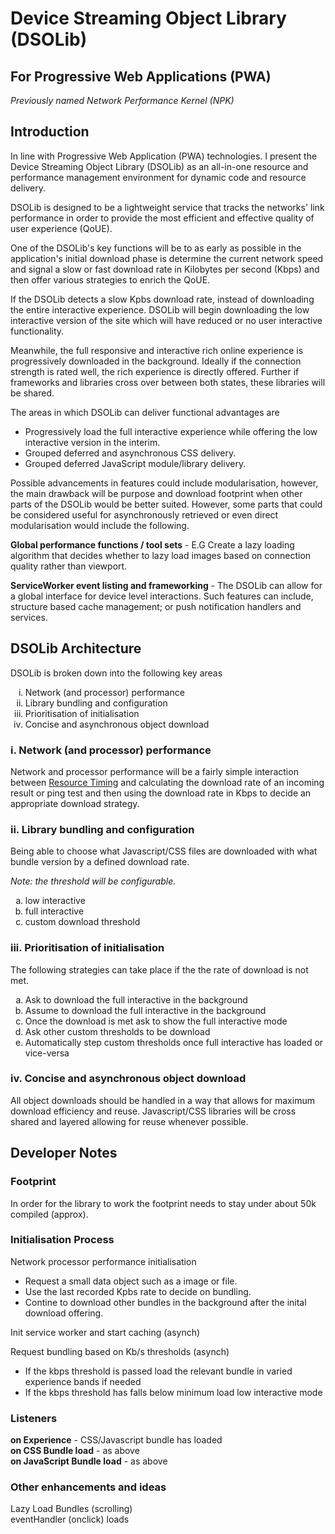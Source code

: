 <h1>Device Streaming Object Library (DSOLib)</h1>

<h2>For Progressive Web Applications (PWA)</h2>

<i>Previously named Network Performance Kernel (NPK)</i>

<h2>Introduction</h2>

In line with Progressive Web Application (PWA) technologies. I present the Device Streaming Object Library (DSOLib) as an all-in-one resource and performance management environment for dynamic code and resource delivery.

DSOLib is designed to be a lightweight service that tracks the networks' link performance in order to provide the most efficient and effective quality of user experience (QoUE).

One of the DSOLib's key functions will be to as early as possible in the application's initial download phase is determine the current network speed and signal a slow or fast download rate in Kilobytes per second (Kbps) and then offer various strategies to enrich the QoUE.

If the DSOLib detects a slow Kpbs download rate, instead of downloading the entire interactive experience. DSOLib will begin downloading the low interactive version of the site which will have reduced or no user interactive functionality. 

Meanwhile, the full responsive and interactive rich online experience is progressively downloaded in the background. Ideally if the connection strength is rated well, the rich experience is directly offered. Further if frameworks and libraries cross over between both states, these libraries will be shared.

The areas in which DSOLib can deliver functional advantages are

<ul>
<li>Progressively load the full interactive experience while offering the low interactive version in the interim.</li>
<li>Grouped deferred and asynchronous CSS delivery.</li>
<li>Grouped deferred JavaScript module/library delivery.</li>
</ul>

Possible advancements in features could include modularisation, however, the main drawback will be purpose and download footprint when other parts of the DSOLib would be better suited. However, some parts that could be considered useful for asynchronously retrieved or even direct modularisation would include the following.

<b>Global performance functions / tool sets</b> - E.G Create a lazy loading algorithm that decides whether to lazy load images based on connection quality rather than viewport.

<b>ServiceWorker event listing and frameworking</b> - The DSOLib can allow for a global interface for device level interactions. Such features can include, structure based cache management; or push notification handlers and services.</p>

<h2>DSOLib Architecture</h2>

DSOLib is broken down into the following key areas

<ol type="i">
<li>Network (and processor) performance</li>
<li>Library bundling and configuration</li>
<li>Prioritisation of initialisation<l/i>
<li>Concise and asynchronous object download</li>
</ol>

<h3>i. Network (and processor) performance</h3>

Network and processor performance will be a fairly simple interaction between <a href="https://www.w3.org/TR/resource-timing/#resource-timing">Resource Timing</a> and calculating the download rate of an incoming result or ping test and then using the download rate in Kbps to decide an appropriate download strategy.

<h3>ii. Library bundling and configuration</h3>

Being able to choose what Javascript/CSS files are downloaded with what bundle version by a defined download rate. 

<em>Note: the threshold will be configurable.</em>

<ol type="a">
<li>low interactive</li>
<li>full interactive</li>
<li>custom download threshold</li> 
</ol>

<h3>iii. Prioritisation of initialisation</h3>

The following strategies can take place if the the rate of download is not met. 

<ol type="a">
<li>Ask to download the full interactive in the background</li>
<li>Assume to download the full interactive in the background</li>
<li>Once the download is met ask to show the full interactive mode</li>
<li>Ask other custom thresholds to be download</li>
<li>Automatically step custom thresholds once full interactive has loaded or vice-versa</li>
</ol>

<h3>iv. Concise and asynchronous object download</h3>

All object downloads should be handled in a way that allows for maximum download efficiency and reuse. Javascript/CSS libraries will be cross shared and layered allowing for reuse whenever possible.

<h2>Developer Notes</h2>

<h3>Footprint</h3>

In order for the library to work the footprint needs to stay under about 50k compiled (approx).

<h3>Initialisation Process</h3>
	
Network processor performance initialisation

<ul>
	<li>Request a small data object such as a image or file.</li>
	<li>Use the last recorded Kpbs rate to decide on bundling.</li>
	<li>Contine to download other bundles in the background after the inital download offering.</li>
</ul>

Init service worker and start caching (asynch)

Request bundling based on Kb/s thresholds (asynch)

<ul>
	<li>If the kbps threshold is passed load the relevant bundle in varied experience bands if needed</li>
	<li>If the kbps threshold has falls below minimum load low interactive mode</li>
</ul>

<h3>Listeners</h3>

<b>on Experience</b> - CSS/Javascript bundle has loaded<br />
<b>on CSS Bundle load</b> - as above<br />
<b>on JavaScript Bundle load</b> - as above

<h3>Other enhancements and ideas</h3>

Lazy Load Bundles (scrolling)<br />
eventHandler (onclick) loads
